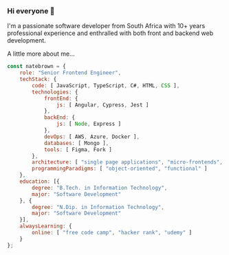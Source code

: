 ### Hi everyone 👋

I'm a passionate software developer from South Africa with 10+ years professional experience and enthralled with both front and backend web development.

A little more about me...

```javascript
const natebrown = {
    role: "Senior Frontend Engineer",
    techStack: {
        code: [ JavaScript, TypeScript, C#, HTML, CSS ],
        technologies: {
            frontEnd: {
                js: [ Angular, Cypress, Jest ]
            },
            backEnd: {
                js: [ Node, Express ]
            },
            devOps: [ AWS, Azure, Docker ],
            databases: [ Mongo ],
            tools: [ Figma, Fork ]
        },
        architecture: [ "single page applications", "micro-frontends", "progressive web applications", "backend-for-frontend" ],
        programmingParadigms: [ "object-oriented", "functional" ]
    },
    education: [{
        degree: "B.Tech. in Information Technology",
        major: "Software Development"
    }, {
        degree: "N.Dip. in Information Technology",
        major: "Software Development"
    }],
    alwaysLearning: {
        online: [ "free code camp", "hacker rank", "udemy" ]
    }
};
```
